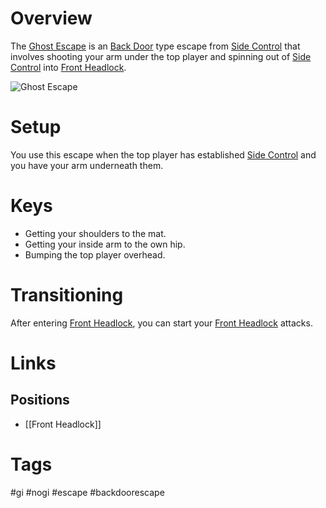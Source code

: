 # Overview
The <u>Ghost Escape</u> is an [Back Door](obsidian://open?vault=Obsidian-BJJ-Notes&file=Escapes%2FBack%20Door%20Escape) type escape from [Side Control](obsidian://open?vault=Obsidian-BJJ-Notes&file=Positions%2FSide%20Control) that involves shooting your arm under the top player and spinning out of [Side Control](obsidian://open?vault=Obsidian-BJJ-Notes&file=Positions%2FSide%20Control) into [Front Headlock](obsidian://open?vault=Obsidian-BJJ-Notes&file=Positions%2FFront%20Headlock).

![Ghost Escape](https://www.bjjee.com/wp-content/uploads/2022/12/Ghost-Escape-from-Side-Control.jpg)
# Setup
You use this escape when the top player has established [Side Control](obsidian://open?vault=Obsidian-BJJ-Notes&file=Positions%2FSide%20Control) and you have your arm underneath them.
# Keys
- Getting your shoulders to the mat.
- Getting your inside arm to the own hip.
- Bumping the top player overhead.
# Transitioning
After entering [Front Headlock](obsidian://open?vault=Obsidian-BJJ-Notes&file=Positions%2FFront%20Headlock), you can start your [Front Headlock](obsidian://open?vault=Obsidian-BJJ-Notes&file=Positions%2FFront%20Headlock) attacks.
# Links
## Positions
- [[Front Headlock]]
# Tags
#gi #nogi  #escape #backdoorescape